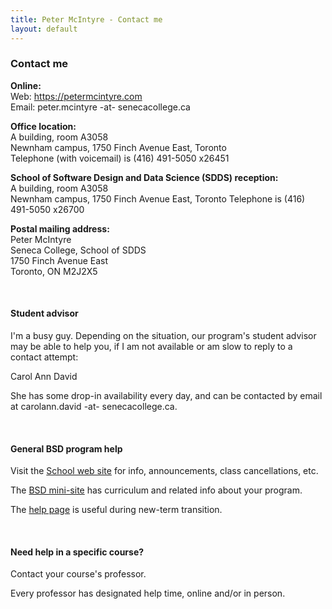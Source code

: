 ```yaml
---
title: Peter McIntyre - Contact me
layout: default
---
```


### Contact me

**Online:**  
Web: https://petermcintyre.com  
Email: peter.mcintyre -at- senecacollege.ca

**Office location:**  
A building, room A3058  
Newnham campus, 1750 Finch Avenue East, Toronto  
Telephone (with voicemail) is (416) 491-5050 x26451  

**School of Software Design and Data Science (SDDS) reception:**  
A building, room A3058  
Newnham campus, 1750 Finch Avenue East, Toronto
Telephone is (416) 491-5050 x26700

**Postal mailing address:**  
Peter McIntyre  
Seneca College, School of SDDS  
1750 Finch Avenue East  
Toronto, ON M2J2X5

<br>

#### Student advisor

I'm a busy guy. Depending on the situation, our program's student advisor may be able to help you, if I am not available or am slow to reply to a contact attempt:

Carol Ann David  

She has some drop-in availability every day, and can be contacted by email at carolann.david -at- senecacollege.ca. 

<br>

#### General BSD program help

Visit the [School web site](https://ict.senecacollege.ca/students/home) for info, announcements, class cancellations, etc. 

The [BSD mini-site](https://ict.senecacollege.ca/bsd) has curriculum and related info about your program. 

The [help page](https://ict.senecacollege.ca/students/helpbsd) is useful during new-term transition. 

<br>

#### Need help in a specific course?

Contact your course's professor. 

Every professor has designated help time, online and/or in person. 

<br>
